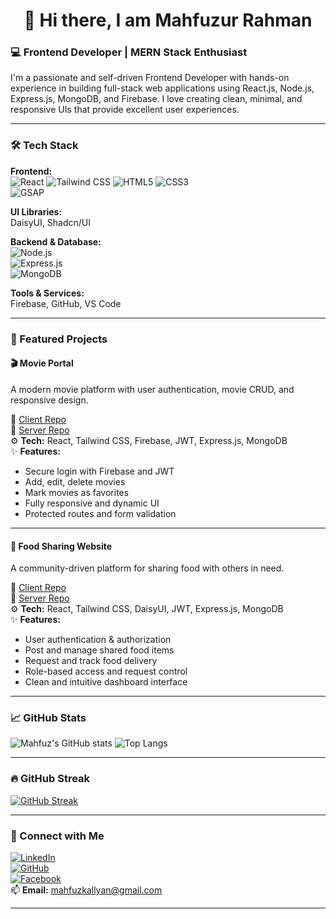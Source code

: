 <h1 align="center">👋 Hi there, I am Mahfuzur Rahman</h1>

### 💻 Frontend Developer | MERN Stack Enthusiast 

I'm a passionate and self-driven Frontend Developer with hands-on experience in building full-stack web applications using React.js, Node.js, Express.js, MongoDB, and Firebase. I love creating clean, minimal, and responsive UIs that provide excellent user experiences.

---

### 🛠️ Tech Stack

**Frontend:**  
![React](https://img.shields.io/badge/-React-black?style=flat&logo=react) 
![Tailwind CSS](https://img.shields.io/badge/-TailwindCSS-38B2AC?style=flat&logo=tailwind-css) 
![HTML5](https://img.shields.io/badge/-HTML5-E34F26?style=flat&logo=html5) 
![CSS3](https://img.shields.io/badge/-CSS3-1572B6?style=flat&logo=css3)  
![GSAP](https://img.shields.io/badge/-GSAP-88CE02?style=flat&logo=greensock)

**UI Libraries:**  
DaisyUI, Shadcn/UI

**Backend & Database:**  
![Node.js](https://img.shields.io/badge/-Node.js-black?style=flat&logo=node.js)  
![Express.js](https://img.shields.io/badge/-Express.js-gray?style=flat&logo=express)  
![MongoDB](https://img.shields.io/badge/-MongoDB-47A248?style=flat&logo=mongodb)

**Tools & Services:**  
Firebase, GitHub, VS Code

---

### 📌 Featured Projects

#### 🎬 Movie Portal
A modern movie platform with user authentication, movie CRUD, and responsive design.

🔗 [Client Repo]((https://github.com/mahfuz-kallyan/movie-portal-client-site))  
🔗 [Server Repo](https://github.com/mahfuz-kallyan/movie-portal-server-site)  
⚙️ **Tech:** React, Tailwind CSS, Firebase, JWT, Express.js, MongoDB  
✨ **Features:**  
- Secure login with Firebase and JWT  
- Add, edit, delete movies  
- Mark movies as favorites  
- Fully responsive and dynamic UI  
- Protected routes and form validation

---

#### 🍱 Food Sharing Website
A community-driven platform for sharing food with others in need.

🔗 [Client Repo](https://github.com/mahfuz-kallyan/food-share-client-site)  
🔗 [Server Repo](https://github.com/mahfuz-kallyan/food-share-server)  
⚙️ **Tech:** React, Tailwind CSS, DaisyUI, JWT, Express.js, MongoDB  
✨ **Features:**  
- User authentication & authorization  
- Post and manage shared food items  
- Request and track food delivery  
- Role-based access and request control  
- Clean and intuitive dashboard interface

---

### 📈 GitHub Stats

![Mahfuz's GitHub stats](https://github-readme-stats.vercel.app/api?username=mahfuz-kallyan&show_icons=true&theme=radical)
![Top Langs](https://github-readme-stats.vercel.app/api/top-langs/?username=mahfuz-kallyan&layout=compact&theme=radical)

---

### 🔥 GitHub Streak

[![GitHub Streak](https://streak-stats.demolab.com?user=mahfuz-kallyan&theme=radical)](https://git.io/streak-stats)

---

### 🤝 Connect with Me

[![LinkedIn](https://img.shields.io/badge/-LinkedIn-blue?style=flat&logo=linkedin)](https://www.linkedin.com/in/mahfuz-kallyan-801645317/)  
[![GitHub](https://img.shields.io/badge/-GitHub-black?style=flat&logo=github)](https://github.com/mahfuz-kallyan)  
[![Facebook](https://img.shields.io/badge/-Facebook-blue?style=flat&logo=facebook)](https://www.facebook.com/mkallyan)  
📫 **Email:** mahfuzkallyan@gmail.com

---
